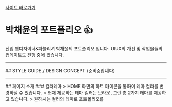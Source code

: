 [사이트 바로가기](https://github.com/yunyungu/yunyungu)

# 박채윤의 포트폴리오 :+1:
신입 웹디자이너&퍼블리셔 박채윤의 포트폴리오 입니다.
UIUX의 개선 및 작업물들의 업데이트도 진행 중에 있습니다.

<hr>
## STYLE GUIDE / DESIGN CONCEPT
(준비중입니다)

<hr>
## 페이지 소개
### 컬러테마
> HOME 화면의 하트 아이콘을 통하여 테마 컬러를 변경하실 수 있습니다.
> 현재 제공하는 테마 컬러는 브라운, 그린 총 2가지 테마를 제공하고 있습니다.
> 원하시는 컬러의 테마로 포트폴리오를 


